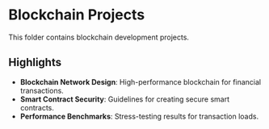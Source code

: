# Blockchain Projects

This folder contains blockchain development projects.

## Highlights

- **Blockchain Network Design**: High-performance blockchain for financial transactions.
- **Smart Contract Security**: Guidelines for creating secure smart contracts.
- **Performance Benchmarks**: Stress-testing results for transaction loads.

